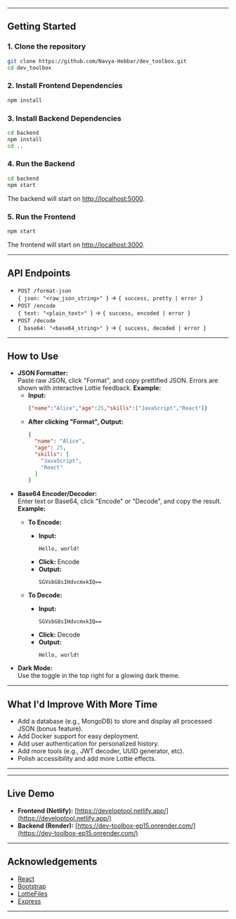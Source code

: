 
---

## Getting Started

### 1. **Clone the repository**
```sh
git clone https://github.com/Navya-Hebbar/dev_toolbox.git
cd dev_toolbox
```

### 2. **Install Frontend Dependencies**
```sh
npm install
```

### 3. **Install Backend Dependencies**
```sh
cd backend
npm install
cd ..
```

### 4. **Run the Backend**
```sh
cd backend
npm start
```
The backend will start on [http://localhost:5000](http://localhost:5000).

### 5. **Run the Frontend**
```sh
npm start
```
The frontend will start on [http://localhost:3000](http://localhost:3000).

---

## API Endpoints

- `POST /format-json`  
  `{ json: "<raw_json_string>" }` → `{ success, pretty | error }`
- `POST /encode`  
  `{ text: "<plain_text>" }` → `{ success, encoded | error }`
- `POST /decode`  
  `{ base64: "<base64_string>" }` → `{ success, decoded | error }`

---

## How to Use

- **JSON Formatter:**  
  Paste raw JSON, click "Format", and copy prettified JSON. Errors are shown with interactive Lottie feedback.
  **Example:**
  - **Input:**
    ```json
    {"name":"Alice","age":25,"skills":["JavaScript","React"]}
    ```
  - **After clicking "Format", Output:**
    ```json
    {
      "name": "Alice",
      "age": 25,
      "skills": [
        "JavaScript",
        "React"
      ]
    }
    ```
- **Base64 Encoder/Decoder:**  
  Enter text or Base64, click "Encode" or "Decode", and copy the result.
  **Example:**
  - **To Encode:**
    - **Input:**  
      ```
      Hello, world!
      ```
    - **Click:** Encode
    - **Output:**  
      ```
      SGVsbG8sIHdvcmxkIQ==
      ```

  - **To Decode:**
    - **Input:**  
      ```
      SGVsbG8sIHdvcmxkIQ==
      ```
    - **Click:** Decode
    - **Output:**  
      ```
      Hello, world!
      ```
- **Dark Mode:**  
  Use the toggle in the top right for a glowing dark theme.

---

## What I'd Improve With More Time

- Add a database (e.g., MongoDB) to store and display all processed JSON (bonus feature).
- Add Docker support for easy deployment.
- Add user authentication for personalized history.
- Add more tools (e.g., JWT decoder, UUID generator, etc).
- Polish accessibility and add more Lottie effects.

---

---

## Live Demo

- **Frontend (Netlify):** [https://developtool.netlify.app/](https://developtool.netlify.app/)
- **Backend (Render):** [https://dev-toolbox-ep15.onrender.com/](https://dev-toolbox-ep15.onrender.com/)

---

## Acknowledgements

- [React](https://reactjs.org/)
- [Bootstrap](https://getbootstrap.com/)
- [LottieFiles](https://lottiefiles.com/)
- [Express](https://expressjs.com/)

---

